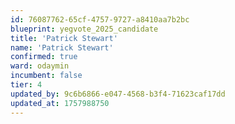 ```yaml
---
id: 76087762-65cf-4757-9727-a8410aa7b2bc
blueprint: yegvote_2025_candidate
title: 'Patrick Stewart'
name: 'Patrick Stewart'
confirmed: true
ward: odaymin
incumbent: false
tier: 4
updated_by: 9c6b6866-e047-4568-b3f4-71623caf17dd
updated_at: 1757988750
---
```

